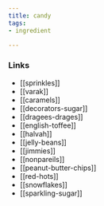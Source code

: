 ```yaml
---
title: candy
tags:
- ingredient

---
```



### Links

* [[sprinkles]]
* [[varak]]
* [[caramels]]
* [[decorators-sugar]]
* [[dragees-drages]]
* [[english-toffee]]
* [[halvah]]
* [[jelly-beans]]
* [[jimmies]]
* [[nonpareils]]
* [[peanut-butter-chips]]
* [[red-hots]]
* [[snowflakes]]
* [[sparkling-sugar]]
